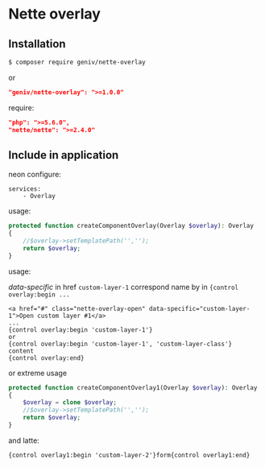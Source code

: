 Nette overlay
=============

Installation
------------
```sh
$ composer require geniv/nette-overlay
```
or
```json
"geniv/nette-overlay": ">=1.0.0"
```

require:
```json
"php": ">=5.6.0",
"nette/nette": ">=2.4.0"
```

Include in application
----------------------
neon configure:
```neon
services:
    - Overlay
```

usage:
```php
protected function createComponentOverlay(Overlay $overlay): Overlay
{
    //$overlay->setTemplatePath('','');
    return $overlay;
}
```

usage:

_data-specific_ in href `custom-layer-1` correspond name by in `{control overlay:begin ...`
```latte
<a href="#" class="nette-overlay-open" data-specific="custom-layer-1">Open custom layer #1</a>
...
{control overlay:begin 'custom-layer-1'}
or
{control overlay:begin 'custom-layer-1', 'custom-layer-class'}
content
{control overlay:end}
```

or extreme usage
```php
protected function createComponentOverlay1(Overlay $overlay): Overlay
{
    $overlay = clone $overlay;
    //$overlay->setTemplatePath('','');
    return $overlay;
}
```
and latte:
```latte
{control overlay1:begin 'custom-layer-2'}form{control overlay1:end}
```
